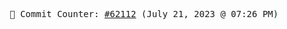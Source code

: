 <p align="center">
    <samp>
        📮 Commit Counter: <a href="https://github.com/Javascript-void0/Javascript-void0/commits/main">#62112</a> (July 21, 2023 @ 07:26 PM)
    </samp>
</p>